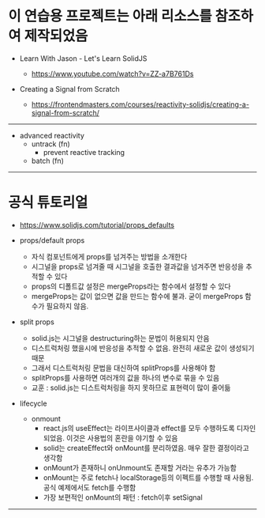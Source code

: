 # 이 연습용 프로젝트는 아래 리소스를 참조하여 제작되었음

- Learn With Jason - Let's Learn SolidJS 
    - https://www.youtube.com/watch?v=ZZ-a7B761Ds


- Creating a Signal from Scratch
    - https://frontendmasters.com/courses/reactivity-solidjs/creating-a-signal-from-scratch/

        
---

- advanced reactivity 
    - untrack (fn)
        - prevent reactive tracking
    - batch (fn)


---

# 공식 튜토리얼

- https://www.solidjs.com/tutorial/props_defaults

- props/default props 
    - 자식 컴포넌트에게 props를 넘겨주는 방법을 소개한다
    - 시그널을 props로 넘겨줄 때 시그널을 호출한 결과값을 넘겨주면 반응성을 추적할 수 있다
    - props의 디폴트값 설정은 mergeProps라는 함수에서 설정할 수 있다
    - mergeProps는 값이 없으면 값을 만드는 함수에 불과. 굳이 mergeProps 함수가 필요하지 않음.

- split props
    - solid.js는 시그널을 destructuring하는 문법이 허용되지 안음
    - 디스트럭처링 했을시에 반응성을 추적할 수 없음. 완전히 새로운 값이 생성되기 때문
    - 그래서 디스트럭처링 문법을 대신하여 splitProps를 사용해야 함
    - splitProps를 사용하면 여러개의 값을 하나의 변수로 묶을 수 있음
    - 교훈 : solid.js는 디스트럭처링을 하지 못하므로 표현력이 많이 줄어듦

- lifecycle
    - onmount
        - react.js의 useEffect는 라이프사이클과 effect를 모두 수행하도록 디자인되었음. 이것은 사용법의 혼란을 야기할 수 있음
        - solid는 createEffect와 onMount를 분리하였음. 매우 잘한 결정이라고 생각함
        - onMount가 존재하니 onUnmount도 존재할 거라는 유추가 가능함
        - onMount는 주로 fetch나 localStorage등의 이펙트를 수행할 때 사용됨. 공식 예제에서도 fetch를 수행함
        - 가장 보편적인 onMount의 패턴 : fetch이후 setSignal

---